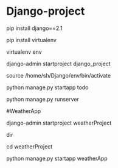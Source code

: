 # Django-project
pip install django==2.1

pip install virtualenv

virtualenv env

django-admin startproject django_project

source /home/sh/Django/env/bin/activate

python manage.py startapp todo

python manage.py runserver



#WeatherApp

django-admin startproject weatherProject

dir

cd weatherProject

python manage.py startapp weatherApp
